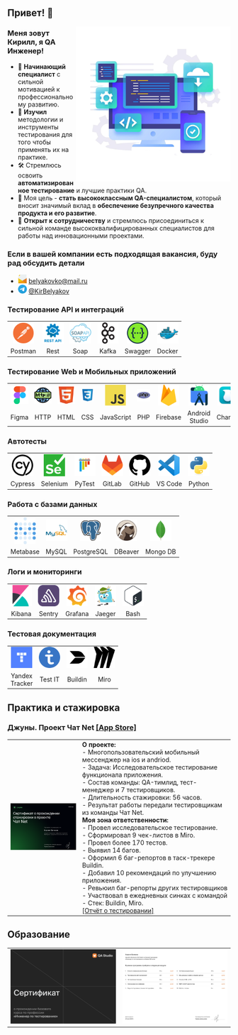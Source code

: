 <!--
### Меня зовут Кирилл, я QA Инженер!</h3>
-->
## Привет! 👋

<img align="right" width="350" height="350" src="https://github.com/belyakovko/belyakovko/blob/c6e0d1cf9dc6ddc9d59bd2c0bab56a88dfa623de/assets/background__18748.png" />

### Меня зовут Кирилл, я QA Инженер!
- 🚀 **Начинающий специалист** с сильной мотивацией к профессиональному развитию.</br>
- :school_satchel: **Изучил** методологии и инструменты тестирования для того чтобы применять их на практике.</br>
- 🛠️ Стремлюсь освоить **автоматизированное тестирование** и лучшие практики QA.</br>
- :dart: Моя цель - **стать высококлассным QA-специалистом**, который вносит значимый вклад в **обеспечение безупречного качества продукта и его развитие**.</br>
- 🤝 **Открыт к сотрудничеству** и стремлюсь присоединиться к сильной команде высококвалифицированных специалистов для работы над инновационными проектами.</br>
### Если в вашей компании есть **подходящая вакансия**, буду рад обсудить детали  
- <img height="20" width="20" src="https://github.com/belyakovko/belyakovko/blob/259dfb7451faa9d0b906502b658f67e51f61f9dd/assets/icon_mail.png"/> [belyakovko@mail.ru](mailto:belyakovko@mail.ru)
- <img height="20" width="20" src="https://github.com/belyakovko/belyakovko/blob/259dfb7451faa9d0b906502b658f67e51f61f9dd/assets/icon_telegram.png"/> [@KirBelyakov](https://t.me/KirBelyakov)

### Тестирование API и интеграций 
<table class="table" border="0" width="100%">
  <tr align="center">
    <td><img width="48" src="https://github.com/belyakovko/belyakovko/blob/22a3f027f8bea72cbe8c16dd33d2e5450b359486/assets/logo_postman.png" /> </td>
    <td> <img width="48" src="https://github.com/belyakovko/belyakovko/blob/22a3f027f8bea72cbe8c16dd33d2e5450b359486/assets/logo_rest.png" /></td>
    <td> <img width="48" src="https://github.com/belyakovko/belyakovko/blob/22a3f027f8bea72cbe8c16dd33d2e5450b359486/assets/logo_soap.png" /></td>
    <td><img width="48" src="https://github.com/belyakovko/belyakovko/blob/22a3f027f8bea72cbe8c16dd33d2e5450b359486/assets/logo_apachekafka.png" /> </td>
    <td><img width="48" src="https://github.com/belyakovko/belyakovko/blob/22a3f027f8bea72cbe8c16dd33d2e5450b359486/assets/logo_swagger.png" /> </td>
    <td><img width="48" src="https://github.com/belyakovko/belyakovko/blob/22a3f027f8bea72cbe8c16dd33d2e5450b359486/assets/logo_docker.png" /> </td>
  </tr>
  <tr align="center">
    <td>Postman</td>
    <td>Rest</td>
    <td>Soap</td>
    <td>Kafka</td>
    <td>Swagger</td>
    <td>Docker</td>
  </tr>
</table>

### Тестирование Web и Мобильных приложений
<table class="table-primer"border="0" width="100%">
  <tr align="center">
    <td><img width="48" src="https://github.com/belyakovko/belyakovko/blob/ad25cbf701c5c4aa106236ac27655efedb9c61fc/assets/logo_figma.png" /></td>
    <td><img width="48" src="https://github.com/belyakovko/belyakovko/blob/ad25cbf701c5c4aa106236ac27655efedb9c61fc/assets/logo_http.png" /></td>
    <td><img width="48" src="https://github.com/belyakovko/belyakovko/blob/ad25cbf701c5c4aa106236ac27655efedb9c61fc/assets/logo_html.png" /></td>
    <td><img width="48" src="https://github.com/belyakovko/belyakovko/blob/ad25cbf701c5c4aa106236ac27655efedb9c61fc/assets/logo_css3.png" /></td>
    <td><img width="48" src="https://github.com/belyakovko/belyakovko/blob/c5db2d1f2c634faffcd09a45b59cd2e808641e38/assets/logo_javascript.png" /></td>
    <td><img width="48" src="https://github.com/belyakovko/belyakovko/blob/c5db2d1f2c634faffcd09a45b59cd2e808641e38/assets/logo_php.png" /></td>
    <td><img width="48" src="https://github.com/belyakovko/belyakovko/blob/ad25cbf701c5c4aa106236ac27655efedb9c61fc/assets/logo_firebase.png" /></td>
    <td><img width="48" src="https://github.com/belyakovko/belyakovko/blob/ad25cbf701c5c4aa106236ac27655efedb9c61fc/assets/logo_androidstudio.png" /></td>
    <td><img width="48" src="https://github.com/belyakovko/belyakovko/blob/ad25cbf701c5c4aa106236ac27655efedb9c61fc/assets/logo_charles.png" /></td>
  </tr>
  <tr align="center">
    <td>Figma</td>
    <td>HTTP</td>
    <td>HTML</td>
    <td>CSS</td>
    <td>JavaScript</td>
    <td>PHP</td>
    <td>Firebase</td>
    <td>Android Studio</td>
    <td>Charles</td>
  </tr>
</table>

###  Автотесты
<table class="table-primer"border="0" width="100%">
  <tr align="center">
    <td><img width="48" src="https://github.com/belyakovko/belyakovko/blob/4a6018393c97357a2f9122f3695af94b5931d3b2/assets/logo_cypress.png" /></td>
    <td><img width="48" src="https://github.com/belyakovko/belyakovko/blob/4a6018393c97357a2f9122f3695af94b5931d3b2/assets/logo_selenium.png" /></td>
    <td><img width="48" src="https://github.com/belyakovko/belyakovko/blob/4a6018393c97357a2f9122f3695af94b5931d3b2/assets/logo_pytest.png" /></td>
    <td><img width="48" src="https://github.com/belyakovko/belyakovko/blob/4a6018393c97357a2f9122f3695af94b5931d3b2/assets/logo_gitlab.png" /></td>
    <td><img width="48" src="https://github.com/belyakovko/belyakovko/blob/c5db2d1f2c634faffcd09a45b59cd2e808641e38/assets/logo_github.png" /></td>
    <td><img width="48" src="https://github.com/belyakovko/belyakovko/blob/4a6018393c97357a2f9122f3695af94b5931d3b2/assets/logo_vscode.png" /></td>
    <td><img width="48" src="https://github.com/belyakovko/belyakovko/blob/c5db2d1f2c634faffcd09a45b59cd2e808641e38/assets/logo_python.png" /></td>
  </tr>
  <tr align="center">
    <td>Cypress</td>
    <td>Selenium</td>
    <td>PyTest</td>
    <td>GitLab</td>
    <td>GitHub</td>
    <td>VS Code</td>
    <td>Python</td>
  </tr>
</table>

### Работа с базами данных

<table class="table" border="0" width="100%">
  <tr align="center">
    <td><img width="48" src="https://github.com/belyakovko/belyakovko/blob/4a6018393c97357a2f9122f3695af94b5931d3b2/assets/logo_metabase.png" /></td>
    <td><img width="48" src="https://github.com/belyakovko/belyakovko/blob/147ed780957fe9e13878a49dae1836ca332d6de3/assets/logo_mysql.png" /></td>
    <td><img width="48" src="https://github.com/belyakovko/belyakovko/blob/4a6018393c97357a2f9122f3695af94b5931d3b2/assets/logo_postgresql.png" /></td>
    <td><img width="48" src="https://github.com/belyakovko/belyakovko/blob/4a6018393c97357a2f9122f3695af94b5931d3b2/assets/logo_dbeaver.png" /></td>
    <td><img width="48" src="https://github.com/belyakovko/belyakovko/blob/4a6018393c97357a2f9122f3695af94b5931d3b2/assets/logo_mongodb.png" /></td>
  </tr>
  <tr align="center">
    <td>Metabase</td>
    <td>MySQL</td>
    <td>PostgreSQL</td>
    <td>DBeaver</td>
    <td>Mongo DB</td>
  </tr>
</table>

### Логи и мониторинги
<table class="table" border="0" width="100%">
  <tr align="center">
    <td><img width="48" src="https://github.com/belyakovko/belyakovko/blob/4a6018393c97357a2f9122f3695af94b5931d3b2/assets/logo_kibana.png" /></td>
    <td><img width="48" src="https://github.com/belyakovko/belyakovko/blob/4a6018393c97357a2f9122f3695af94b5931d3b2/assets/logo_sentry.png" /></td>
    <td><img width="48" src="https://github.com/belyakovko/belyakovko/blob/068dc597a5aba6f344f3bf84d4c41ef4b0784637/assets/logo_grafana.png" /></td>
    <td><img width="48" src="https://github.com/belyakovko/belyakovko/blob/068dc597a5aba6f344f3bf84d4c41ef4b0784637/assets/logo_jaegertracing.png" /></td>
    <td><img width="48" src="https://github.com/belyakovko/belyakovko/blob/068dc597a5aba6f344f3bf84d4c41ef4b0784637/assets/logo_bash.png" /></td>  
  </tr>
  <tr align="center">
    <td>Kibana</td>
    <td>Sentry</td>
    <td>Grafana</td>
    <td>Jaeger</td>
    <td>Bash</td>
  </tr>
</table>

### Тестовая документация
<table class="table" border="0" width="100%">
  <tr align="center">
    <td><img width="48" src="https://github.com/belyakovko/belyakovko/blob/4d4a08c52b33495be63f7f43ff852ed33c4e363f/assets/logo_yandex_tracker.png" /></td>
    <td><img width="48" src="https://github.com/belyakovko/belyakovko/blob/4d4a08c52b33495be63f7f43ff852ed33c4e363f/assets/logo_testit.png" /></td>
    <td><img width="48" src="https://github.com/belyakovko/belyakovko/blob/068dc597a5aba6f344f3bf84d4c41ef4b0784637/assets/logo_buildin.png" /></td>
    <td><img width="48" src="https://github.com/belyakovko/belyakovko/blob/65c743bd66e48ffc9757665731780eb3a755858b/assets/logo_miro.png" /></td>
  </tr>
  <tr align="center">
    <td>Yandex </br>Tracker</td>
    <td>Test IT</td>
    <td>Buildin</td>
    <td>Miro</td>
  </tr>
</table>

## Практика и стажировка

### Джуны. Проект Чат Net [[App Store]](https://apps.apple.com/ru/app/abc-%D1%87%D0%B0%D1%82/id6737430393)
<table class="table" border="0" width="100%">
  <tr>
    <td align="center"><img width="300"     src="https://github.com/belyakovko/belyakovko/blob/c1a9ed6b1baa213d69f8a13bc4258590dfda645b/assets/certificate_participating_chat_net_ru.PNG" />  </td>
    <td align="left"> <b>О проекте: </b></br>
  - Многопользовательский мобильный мессенджер на ios и andriod.</br>
  - Задача: Исследовательское тестирование функционала приложения.</br>
  - Состав команды: QA-тимлид, тест-менеджер и 7 тестировщиков.</br>
  - Длительность стажировки: 56 часов.</br>
  - Результат работы передали тестировщикам из команды Чат Net.</br>
   <b>Моя зона ответственности: </b></br>
  - Провел исследовательское тестирование.</br>
  - Сформировал 9 чек-листов в Miro.</br>
  - Провел более 170 тестов.</br>
  - Выявил 14 багов.</br>
  - Оформил 6 баг-репортов в таск-трекере Buildin.</br>
  - Добавил 10 рекомендаций по улучшению приложения.</br>
  - Ревьюил баг-репорты других тестировщиков</br>
  - Участвовал в ежедневных синках с командой</br>
  - Стек: Buildin, Miro.</br>
   <a href="https://miro.com/app/board/uXjVIsDBZDk=/?share_link_id=294753828963">[Отчёт о тестировании]</a></br>
  </td>
  </tr>
</table>

## Образование

<table class="table" border="0" width="100%">
  <tr align="center">
    <td><img width="300" src="https://github.com/belyakovko/belyakovko/blob/8d46f67ca7babc22de0cd0f5b1bc7fbaba074d41/assets/certificate_basic_course_qae_ru_1.png" /></td>
    <td><img width="300" src="https://github.com/belyakovko/belyakovko/blob/8d46f67ca7babc22de0cd0f5b1bc7fbaba074d41/assets/certificate_basic_course_qae_ru_2.png" /></td>
  </tr>
</table>
